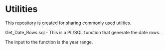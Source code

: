 # Utilities

This repository is created for sharing commonly used utilties.

Get_Date_Rows.sql - This is a PL/SQL function that generate the date rows.

The input to the function is the year range.
